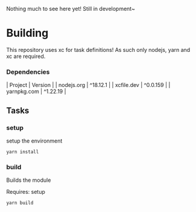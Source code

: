 Nothing much to see here yet!
Still in development~

# Building

This repository uses xc for task definitions! As such only nodejs, yarn and xc are required.

### Dependencies
| Project | Version |
| nodejs.org | ^18.12.1 |
| xcfile.dev | ^0.0.159 |
| yarnpkg.com | ^1.22.19 |

## Tasks

### setup

setup the environment

```
yarn install
```

### build

Builds the module

Requires: setup

```
yarn build
```